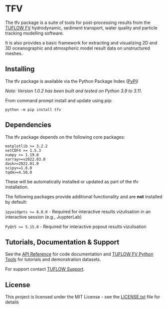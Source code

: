 # TFV
The tfv package is a suite of tools for post-processing results from the [TUFLOW FV](https://www.tuflow.com/Tuflow%20FV.aspx) hydrodynamic, sediment transport, water quality and particle tracking modelling software. 

It is also provides a basic framework for extracting and visualizing 2D and 3D oceanographic and atmospheric model result data on unstructured meshes.

## Installing
The tfv package is available via the Python Package Index ([PyPi](https://pypi.org/project/tfv/))

*Note: Version 1.0.2 has been built and tested on Python 3.9 to 3.11*.

From command prompt install and update using pip:

```
python -m pip install tfv
```

## Dependencies
The tfv package depends on the following core packages:

```
matplotlib >= 3.2.2
netCDF4 >= 1.5.3
numpy >= 1.19.0
xarray>=v2022.03.0
dask>=2022.01.0
scipy>=1.6.0
tqdm>=4.50.0
```

These will be automatically installed or updated as part of the tfv installation.

The following packages provide additional functionality and are **not** installed by default:

`ipywidgets >= 8.0.0` - Required for interactive results vizulisation in an interactive session (e.g., JuypterLab)

`PyQt5 >= 5.15.0`  - Required for interactive popout results vizulisation

## Tutorials, Documentation & Support
See the [API Reference](https://tfv.readthedocs.io/en/latest/) for code documentation and
[TUFLOW FV Python Tools](https://fvwiki.tuflow.com/index.php?title=FV_Python_Tools) for tutorials and demonstration 
datasets. 

For support contact [TUFLOW Support](mailto:support@tuflow.com).

## License
This project is licensed under the MIT License - see the [LICENSE.txt](https://gitlab.com/TUFLOW/tfv/blob/master/LICENSE) file for details
